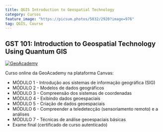 ```yaml
---
title: QGIS Introduction to Geospatial Technology
category: Cursos
feature_image: "https://picsum.photos/5032/2920?image=976"
tag: QGIS, Course
---
```

## GST 101: Introduction to Geospatial Technology Using Quantum GIS
[![GeoAcademy](https://github.com/geosaber/r4geo/raw/gh-pages/img/geoacademy_logo.jpg)](https://canvas.instructure.com/courses/941260)

Curso online da GeoAcademy na plataforma Canvas:
* MÓDULO 1 - Introdução aos sistemas de informação geográfica (SIG)
* MÓDULO 2 - Modelos de dados geográficos
* MÓDULO 3 - Compreensão dos sistemas de coordenadas
* MÓDULO 4 - Exibindo dados geoespaciais
* MÓDULO 5 - Criação de dados geoespaciais
* MÓDULO 6 - Compreender a teledetecção (sensoriamento remoto) e a análises
* MÓDULO 7 - Técnicas de análise geoespaciais básicas
* Exame final (certificado de curso autenticado)
